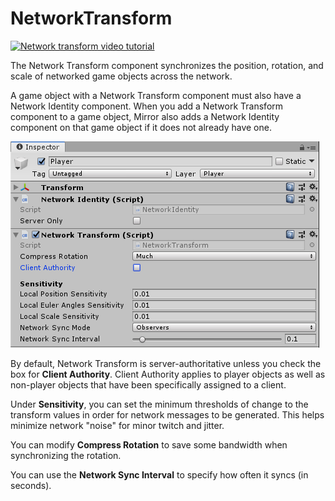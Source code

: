 # NetworkTransform

[![Network transform video tutorial](../images/video_tutorial.png)](https://www.youtube.com/watch?v=5EgN8IqFfUI&list=PLkx8oFug638oBYF5EOwsSS-gOVBXj1dkP&index=2)

The Network Transform component synchronizes the position, rotation, and scale of networked game objects across the network.

A game object with a Network Transform component must also have a Network Identity component. When you add a Network Transform component to a game object, Mirror also adds a Network Identity component on that game object if it does not already have one.

![The Network Transform component](NetworkTransform.png)

By default, Network Transform is server-authoritative unless you check the box for **Client Authority**.  Client Authority applies to player objects as well as non-player objects that have been specifically assigned to a client.

Under **Sensitivity**, you can set the minimum thresholds of change to the transform values in order for network messages to be generated.  This helps minimize network "noise" for minor twitch and jitter.

You can modify **Compress Rotation** to save some bandwidth when synchronizing the rotation.

You can use the **Network Sync Interval** to specify how often it syncs (in seconds).
